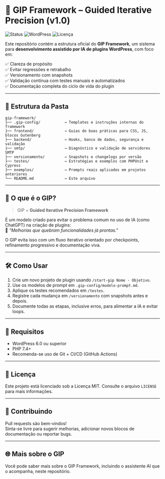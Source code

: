 # 🚀 GIP Framework – Guided Iterative Precision (v1.0)

![Status](https://img.shields.io/badge/status-ativo-green?style=flat-square)
![WordPress](https://img.shields.io/badge/WordPress-6.7%2B-blue?style=flat-square)
![Licença](https://img.shields.io/badge/licença-MIT-lightgrey?style=flat-square)

Este repositório contém a estrutura oficial do **GIP Framework**, um sistema para **desenvolvimento assistido por IA de plugins WordPress**, com foco em:

✅ Clareza de propósito  
✅ Evitar regressões e retrabalho  
✅ Versionamento com snapshots  
✅ Validação contínua com testes manuais e automatizados  
✅ Documentação completa do ciclo de vida do plugin  

---

## 📁 Estrutura da Pasta

```
gip-framework/
├── .gip-config/           → Templates e instruções internas do framework
├── frontend/              → Guias de boas práticas para CSS, JS, blocos Gutenberg
├── backend/               → Hooks, banco de dados, segurança e validação
├── smtp/                  → Diagnóstico e validação de servidores SMTP
├── versionamento/         → Snapshots e changelogs por versão
├── testes/                → Estratégias e exemplos com PHPUnit e Cypress
├── exemplos/              → Prompts reais aplicados em projetos anteriores
└── README.md              → Este arquivo
```

---

## 🧠 O que é o GIP?

> GIP = **Guided Iterative Precision Framework**

É um modelo criado para evitar o problema comum no uso de IA (como ChatGPT) na criação de plugins:  
📛 *"Melhorias que quebram funcionalidades já prontas."*

O GIP evita isso com um fluxo iterativo orientado por checkpoints, refinamento progressivo e documentação viva.

---

## 🛠️ Como Usar

1. Crie um novo projeto de plugin usando `/start-gip Nome - Objetivo`.
2. Use os modelos de prompt em `.gip-config/modelo-prompt.md`.
3. Aplique os testes recomendados em `/testes`.
4. Registre cada mudança em `/versionamento` com snapshots antes e depois.
5. Documente todas as etapas, inclusive erros, para alimentar a IA e evitar loops.

---

## 📌 Requisitos

- WordPress 6.0 ou superior
- PHP 7.4+
- Recomenda-se uso de Git + CI/CD (GitHub Actions)

---

## 🔖 Licença

Este projeto está licenciado sob a Licença MIT. Consulte o arquivo `LICENSE` para mais informações.

---

## 🤝 Contribuindo

Pull requests são bem-vindos!  
Sinta-se livre para sugerir melhorias, adicionar novos blocos de documentação ou reportar bugs.

---

## 🌐 Mais sobre o GIP

Você pode saber mais sobre o GIP Framework, incluindo o assistente AI que o acompanha, neste repositório.
